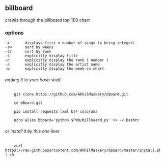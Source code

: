 ## billboard 
crawls through the billboard top 100 chart

### options
	
    -x       displays first x number of songs (x being integer)     
    -sw      sort by weeks                                          
    -sr      sort by rank                                          
    -t       explicitly display title                           
    -n       explicitly display the rank ( number )            
    -a       explicitly display the artist name                
    -w       explicitly display the week on chart             


###### adding it to your bash shell

        git clone https://github.com/AkhilMaskery/bBoard.git  

        cd bBoard.git 
        
        pip install requests lxml bs4 colorama 

        echo alias bboard='python $PWD/billboard.py' >> ~/.bashrc 

###### or install it by this one liner

        curl https://raw.githubusercontent.com/AkhilMaskery/bBoard/master/install.sh | sh
